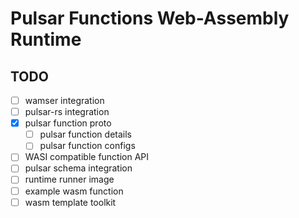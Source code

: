 # Pulsar Functions Web-Assembly Runtime

## TODO

- [ ] wamser integration
- [ ] pulsar-rs integration
- [x] pulsar function proto
    - [ ] pulsar function details
    - [ ] pulsar function configs
- [ ] WASI compatible function API
- [ ] pulsar schema integration
- [ ] runtime runner image
- [ ] example wasm function
- [ ] wasm template toolkit